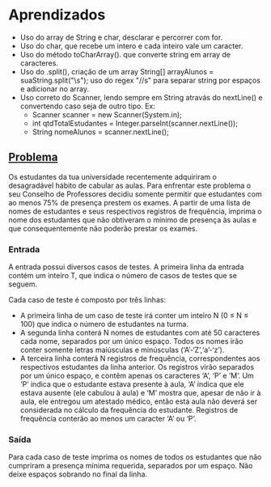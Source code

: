 # Aprendizados

* Uso do array de String e char, desclarar e percorrer com for. 
* Uso do char, que recebe um intero e cada inteiro vale um caracter.
* Uso do método toCharArray(). que converte string em array de caracteres.
* Uso do .split(), criação de um array String[] arrayAlunos = suaString.split("\\s"); uso do regex "//s" para separar string por espaços e adicionar no array.
* Uso correto do Scanner, lendo sempre em String atravás do nextLine() e convertendo caso seja de outro tipo. Ex:
  * Scanner scanner = new Scanner(System.in);
  * int qtdTotalEstudantes = Integer.parseInt(scanner.nextLine());
  * String nomeAlunos = scanner.nextLine();
  
##  [Problema](https://www.beecrowd.com.br/judge/pt/problems/view/1277)

Os estudantes da tua universidade recentemente adquiriram o desagradável hábito de cabular as aulas. Para enfrentar este problema o seu Conselho de Professores decidiu somente permitir que estudantes com ao menos 75% de presença prestem os exames. A partir de uma lista de nomes de estudantes e seus respectivos registros de frequência, imprima o nome dos estudantes que não obtiveram o mínimo de presença às aulas e que consequentemente não poderão prestar os exames.

### Entrada

A entrada possui diversos casos de testes. A primeira linha da entrada contém um inteiro T, que indica o número de casos de testes que se seguem.

Cada caso de teste é composto por três linhas:

* A primeira linha de um caso de teste irá conter um inteiro N (0 ≤ N ≤ 100) que indica o número de estudantes na turma.
* A segunda linha conterá N nomes de estudantes com até 50 caracteres cada nome, separados por um único espaço. Todos os nomes irão conter somente letras maiúsculas e minúsculas (‘A’-‘Z’,‘a’-‘z’).
* A terceira linha conterá N registros de frequência, correspondentes aos respectivos estudantes da linha anterior. Os registros virão separados por um único espaço, e contêm apenas os caracteres ‘A’, ‘P’ e ‘M’. Um ‘P’ indica que o estudante estava presente à aula, ‘A’ indica que ele estava ausente (ele cabulou à aula) e ‘M’ mostra que, apesar de não ir à aula, ele entregou um atestado médico, então esta aula não deverá ser considerada no cálculo da frequência do estudante. Registros de frequência conterão ao menos um caracter ‘A’ ou ‘P’.

### Saída

Para cada caso de teste imprima os nomes de todos os estudantes que não cumpriram a presença mínima requerida, separados por um espaço. Não deixe espaços sobrando no final da linha.



